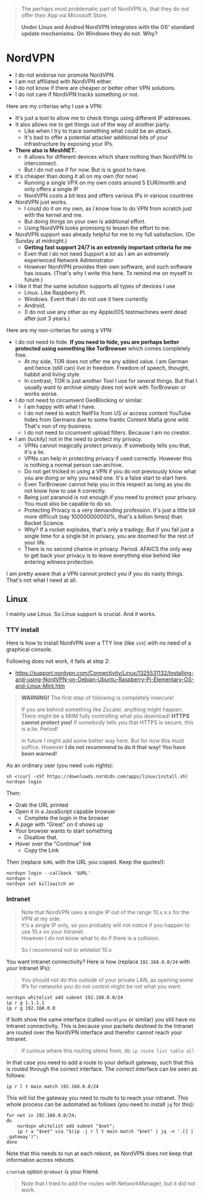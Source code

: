 > The perhaps most problematic part of NordVPN is, that they do not offer their App via Microsoft Store.
>
> **Under Linux and Androd NordVPN integrates with the OS' standard update mechanisms.  On Windows they do not.  Why?**


# NordVPN

- I do not endorse nor promote NordVPN.
- I am not affiliated with NordVPN either.
- I do not know if there are cheaper or better other VPN solutions.
- I do not care if NordVPN tracks something or not.

Here are my criterias why I use a VPN:

- It's just a tool to allow me to check things using different IP addresses.
- It also allows me to get things out of the way of another party.
  - Like when I try to trace something what could be an attack.
  - It's bad to offer a potential attacker additional bits of your infrastructure by exposing your IPs.
- **There also is MeshNET.**
  - It allows for different devices which share nothing than NordVPN to interconnect.
  - But I do not use if for now.  But is is good to have.
- It's cheaper than doing it all on my own (for now)
  - Running a single VPX on my own costs around 5 EUR/month and only offers a single IP
  - NordVPN costs a bit less and offers various IPs in various countries
- NordVPN just works.
  - I could do it on my own, as I know how to do VPN from scratch just with the kernel and me.
  - But doing things on your own is additional effort.
  - Using NordVPN looks promising to lessen the effort to me.
- NordVPN support was already helpful for me to my full satisfaction.  (On Sunday at midnight.)
  - **Getting fast support 24/7 is an extremly important criteria for me**
  - Even that I do not need Support a lot as I am an extremely experienced Network Administrator
  - However NordVPN provides their own software, and such software has issues.  (That's why I write this here.  To remind me on myself in future.)
- I like it that the same solution supports all types of devices I use
  - Linux.  Like Raspberry PI.
  - Windows.  Event that I do not use it here currently.
  - Android.
  - (I do not use any other as my Apple/IOS testmachines went dead after just 3 years.)
 
Here are my non-criterias for using a VPN:

- I do not need to hide.  **If you need to hide, you are perhaps better protected using something like TorBrowser** which comes completely free.
  - At my side, TOR does not offer me any added value.  I am German and hence (still can) live in freedom.  Freedom of speech, thought, habbit and living style.
  - In contrast, TOR is just another Tool I use for several things.  But that I usually want to archive simply does not work with TorBrowser or works worse.
- I do not need to circumvent GeoBlocking or similar.
  - I am happy with what I have.
  - I do not need to watch NetFlix from US or access content YouTube hides from Germans due to some frantic Content Mafia gone wild.  That's non of my business.
  - I do not need to cicumvent upload filters.  Because I am no creator.
- I am (luckily) not in the need to protect my privacy.
  - VPNs cannot magically protect privacy.  If somebody tells you that, it's a lie.
  - VPNs can help in protecting privacy if used correctly.  However this is nothing a normal person can archive.
  - Do not get tricked in using a VPN if you do not previously know what you are doing or why you need one.  It's a false start to start here.
  - Even TorBrowser cannot help you in this respect as long as you do not know how to use it correctly.
  - Being just paranoid is not enough if you need to protect your privacy.  You must also be capable to do so.
  - Protecting Privacy is a very demanding profession.  It's just a little bit more difficult (say 100000000000%, that's a billion times) than Rocket Science.
  - Why?  If a rocket explodes, that's only a tradegy.  But if you fail just a single time for a single bit in privacy, you are doomed for the rest of your life.
  - There is no second chance in privacy.  Period.  AFAICS the only way to get back your privacy is to leave everything else behind like entering witness protection.

I am pretty aware that a VPN cannot protect you if you do nasty things.  That's not what I need at all.


## Linux

I mainly use Linux.   So Linux support is crucial.  And it works.

### TTY install

Here is how to install NordVPN over a TTY line (like `ssh`) with no need of a graphical console.

Following does not work, it fails at step 2:

- <https://support.nordvpn.com/Connectivity/Linux/1325531132/Installing-and-using-NordVPN-on-Debian-Ubuntu-Raspberry-Pi-Elementary-OS-and-Linux-Mint.htm>

> **WARNING!** The first step of following is completely insecure!
>
> If you are behind something like Zscaler, anything might happen.  There might be a MitM fully controlling what you download!
> **HTTPS cannot protect you!**  If somebody tells you that HTTPS is secure, this is a lie.  Period!
>
> In future I might add some better way here.  But for now this must suffice.  However **I do not recommend to do it that way!  You have been warned!**

As an ordinary user (you need `sudo` rights):

	sh <(curl -sSf https://downloads.nordcdn.com/apps/linux/install.sh)
	nordvpn login

Then:

- Grab the URL printed
- Open it in a JavaScript capable browser
  - Complete the login in the browser
- A page with "Great" on it shows up
- Your browser wants to start something
  - Disallow that.
- Hover over the "Continue" link
  - Copy the Link

Then (replace `$URL` with the URL you copied.  Keep the quotes!):

	nordvpn login --callback '$URL'
	nordvpn c
	nordvpn set killswitch on


### Intranet

> Note that NordVPN uses a single IP out of the range 10.x.x.x for the VPN at my side.  
> It's a single IP only, so you probably will not notice if you happen to use 10.x on your Intranet.  
> However I do not know what to do if there is a collision.
>
> So I recommend not to whitelist 10.x

You want Intranet connectivity?  Here is how (replace `192.168.0.0/24` with your Intranet IPs):

> You should not do this outside of your private LAN, as opening some IPs for networks you do not control might be not what you want.

	nordvpn whitelist add subnet 192.168.0.0/24
	ip r g 1.1.1.1
	ip r g 192.168.0.0

If both show the same interface (called `nordlynx` or similar) you still have no Intranet connectivity.
This is because your packets destined to the Intranet are routed over the NordVPN interface and therefor cannot reach your Intranet.

> If curious where this routing stems from, do `ip route list table all`

In that case you need to add a route to your default gateway, such that this is routed through the correct interface.
The correct interface can be seen as follows:

	ip r l t main match 192.168.0.0/24

This will list the gateway you need to route to to reach your intranet.  This whole process can be automated as follows (you need to install `jq` for this):

	for net in 192.168.0.0/24;
	do
		nordvpn whitelist add subnet "$net";
		ip r a "$net" via "$(ip -j r l t main match "$net" | jq -n '.[] | .gateway')";
	done

Note that this needs to run at each reboot, as NordVPN does not keep that information across reboots.

`crontab` option `@reboot` is your friend.

> Note that I tried to add the routes with NetworkManager, but it did not work.
